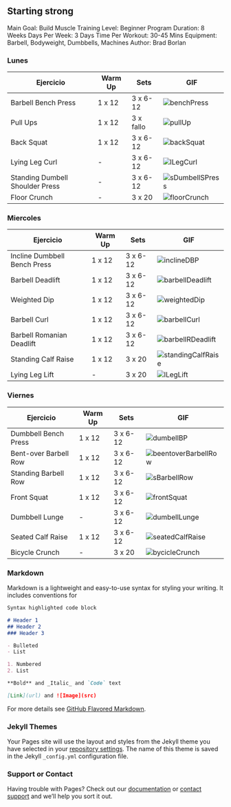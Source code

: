 ## Starting strong

Main Goal: Build Muscle               Training Level: Beginner
Program Duration: 8 Weeks             Days Per Week: 3 Days
Time Per Workout: 30-45 Mins          Equipment: Barbell, Bodyweight, Dumbbells, Machines
Author: Brad Borlan

### Lunes

Ejercicio | Warm Up | Sets | GIF
------------ | -------------| ------------| ------------|
Barbell Bench Press | 1 x 12 | 3 x 6-12 | ![benchPress](https://i.gifer.com/MH2W.gif)
Pull Ups | 1 x 12 | 3 x fallo | ![pullUp](https://c.tenor.com/Lq4uADWXzpUAAAAd/pull-ups-working-out.gif)
Back Squat | 1 x 12 | 3 x 6-12 | ![backSquat](https://www.gymguider.com/wp-content/uploads/2018/12/Classic-squat.gif)
Lying Leg Curl | - | 3 x 6-12 | ![lLegCurl](https://weighteasyloss.com/wp-content/uploads/2019/06/Lying-Leg-Curl.gif)
Standing Dumbell Shoulder Press | - | 3 x 6-12 | ![sDumbellSPress](https://thumbs.gfycat.com/FluffyCarefulBaboon-size_restricted.gif)
Floor Crunch | - | 3 x 20 | ![floorCrunch](https://www.gymvisual.com/img/p/1/3/1/0/3/13103.gif)

### Miercoles

Ejercicio | Warm Up | Sets | GIF
------------ | -------------| ------------| ------------|
Incline Dumbbell Bench Press | 1 x 12 | 3 x 6-12 | ![inclineDBP](https://www.strengthlog.com/wp-content/uploads/2020/03/Dumbbell-Incline-Press.gif)
Barbell Deadlift | 1 x 12 | 3 x 6-12 | ![barbellDeadlift](https://media2.giphy.com/media/2mLudFb8CoqhKp7n9Q/giphy.gif)
Weighted Dip | 1 x 12 | 3 x 6-12 | ![weightedDip](https://www.strengthlog.com/wp-content/uploads/2020/02/Dips.gif)
Barbell Curl | 1 x 12 | 3 x 6-12 | ![barbellCurl](https://www.gymvisual.com/img/p/4/7/6/2/4762.gif)
Barbell Romanian Deadlift | 1 x 12 | 3 x 6-12 | ![barbellRDeadlift](https://s9.gifyu.com/images/How_to_Perform_Romanian_Deadlift__Hamstring_Leg_Exercise.gif)
Standing Calf Raise | 1 x 12 | 3 x 20 | ![standingCalfRaise](https://www.strengthlog.com/wp-content/uploads/2020/03/calf-raise-standing.gif)
Lying Leg Lift | - | 3 x 20 | ![lLegLift](https://thumbs.gfycat.com/AnySorrowfulCob-size_restricted.gif)

### Viernes

Ejercicio | Warm Up | Sets | GIF
------------ | -------------| ------------| ------------|
Dumbbell Bench Press | 1 x 12 | 3 x 6-12 | ![dumbellBP](https://images.squarespace-cdn.com/content/v1/54f9e84de4b0d13f30bba4cb/1529094171695-VRXQ1Q6COQK0YYSVH3NO/320.gif)
Bent-over Barbell Row | 1 x 12 | 3 x 6-12 | ![beentoverBarbellRow](https://i.gifer.com/1f71.gif)
Standing Barbell Row | 1 x 12 | 3 x 6-12 | ![sBarbellRow](https://thumbs.gfycat.com/CheerfulLightCranefly-max-1mb.gif)
Front Squat | 1 x 12 | 3 x 6-12 | ![frontSquat](https://i.pinimg.com/originals/ec/ab/24/ecab244b600ff61b0ec85f1a90d069be.gif)
Dumbbell Lunge | - | 3 x 6-12 | ![dumbellLunge](https://i0.wp.com/www.strengthlog.com/wp-content/uploads/2020/03/Dumbbell-Lunge.gif)
Seated Calf Raise | 1 x 12 | 3 x 6-12 | ![seatedCalfRaise](https://www.gymvisual.com/img/p/1/4/5/0/6/14506.gif)
Bicycle Crunch | - | 3 x 20 | ![bycicleCrunch](https://media2.giphy.com/media/TMNCtgJGJnV8k/giphy.gif)

### Markdown

Markdown is a lightweight and easy-to-use syntax for styling your writing. It includes conventions for

```markdown
Syntax highlighted code block

# Header 1
## Header 2
### Header 3

- Bulleted
- List

1. Numbered
2. List

**Bold** and _Italic_ and `Code` text

[Link](url) and ![Image](src)
```

For more details see [GitHub Flavored Markdown](https://guides.github.com/features/mastering-markdown/).

### Jekyll Themes

Your Pages site will use the layout and styles from the Jekyll theme you have selected in your [repository settings](https://github.com/CRangel99/CRangel99.github.io/settings/pages). The name of this theme is saved in the Jekyll `_config.yml` configuration file.

### Support or Contact

Having trouble with Pages? Check out our [documentation](https://docs.github.com/categories/github-pages-basics/) or [contact support](https://support.github.com/contact) and we’ll help you sort it out.
